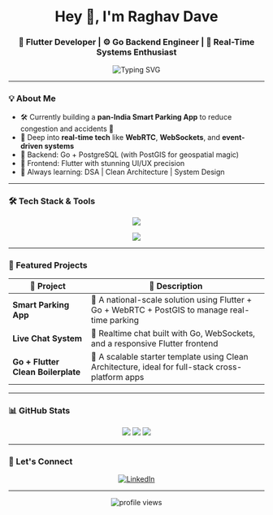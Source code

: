 <h1 align="center">Hey 👋, I'm Raghav Dave </h1>
<h3 align="center">🚀 Flutter Developer | ⚙️ Go Backend Engineer | 🎯 Real-Time Systems Enthusiast</h3>

<p align="center">
  <img src="https://readme-typing-svg.herokuapp.com?font=Fira+Code&duration=3000&pause=500&center=true&vCenter=true&width=435&lines=Building+real-time+Flutter+apps...;Scaling+Go+backends+with+WebSockets+%26+WebRTC;Designing+UI%2FUX+that+delights;Learning+every+single+day+🚀" alt="Typing SVG" />
</p>

---

### 💡 About Me

- 🛠️ Currently building a **pan-India Smart Parking App** to reduce congestion and accidents 🚗
- 🧠 Deep into **real-time tech** like **WebRTC**, **WebSockets**, and **event-driven systems**
- 🎯 Backend: Go + PostgreSQL (with PostGIS for geospatial magic)
- 🎨 Frontend: Flutter with stunning UI/UX precision
- 🌱 Always learning: DSA | Clean Architecture | System Design

---

### 🛠️ Tech Stack & Tools

<p align="center">
  <img src="https://skillicons.dev/icons?i=flutter,dart,go,postgres,figma" />
</p>

<p align="center">
  <img src="https://skillicons.dev/icons?i=webrtc,redis,firebase,postgresql,vercel,vscode" />
</p>

---

### 🌟 Featured Projects

| 🚀 Project | 🔎 Description |
|-----------|----------------|
| **Smart Parking App** | 🔧 A national-scale solution using Flutter + Go + WebRTC + PostGIS to manage real-time parking |
| **Live Chat System** | 📡 Realtime chat built with Go, WebSockets, and a responsive Flutter frontend |
| **Go + Flutter Clean Boilerplate** | 🧱 A scalable starter template using Clean Architecture, ideal for full-stack cross-platform apps |

---

### 📊 GitHub Stats

<p align="center">
  <img src="https://github-readme-streak-stats.herokuapp.com/?user=Neutrino-18&theme=tokyonight" />
  <img src="https://github-readme-stats.vercel.app/api?username=Neutrino-18&show_icons=true&theme=tokyonight" />
  <img src="https://github-readme-stats.vercel.app/api/top-langs/?username=Neutrino-18&layout=compact&theme=tokyonight" />
</p>

---

### 🔗 Let's Connect

<p align="center">
  <a href="https://www.linkedin.com/in/raghav-dave-27087225b/" target="_blank"><img alt="LinkedIn" src="https://img.shields.io/badge/-LinkedIn-0A66C2?style=for-the-badge&logo=linkedin&logoColor=white"/></a>
<!--   <a href="https://twitter.com/your-twitter" target="_blank"><img alt="Twitter" src="https://img.shields.io/badge/-Twitter-1DA1F2?style=for-the-badge&logo=twitter&logoColor=white"/></a>
  <a href="https://your-portfolio.com" target="_blank"><img alt="Portfolio" src="https://img.shields.io/badge/-Portfolio-FF6B6B?style=for-the-badge&logo=fire&logoColor=white"/></a> -->
</p>

---

<p align="center"><img src="https://komarev.com/ghpvc/?username=Neutrino-18&label=Profile%20views&color=blueviolet&style=flat" alt="profile views"/></p>
